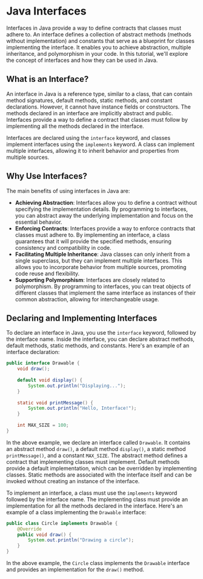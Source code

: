 # Java Interfaces

Interfaces in Java provide a way to define contracts that classes must adhere to. An interface defines a collection of abstract methods (methods without implementation) and constants that serve as a blueprint for classes implementing the interface. It enables you to achieve abstraction, multiple inheritance, and polymorphism in your code. In this tutorial, we'll explore the concept of interfaces and how they can be used in Java.

## What is an Interface?

An interface in Java is a reference type, similar to a class, that can contain method signatures, default methods, static methods, and constant declarations. However, it cannot have instance fields or constructors. The methods declared in an interface are implicitly abstract and public. Interfaces provide a way to define a contract that classes must follow by implementing all the methods declared in the interface.

Interfaces are declared using the `interface` keyword, and classes implement interfaces using the `implements` keyword. A class can implement multiple interfaces, allowing it to inherit behavior and properties from multiple sources.

## Why Use Interfaces?

The main benefits of using interfaces in Java are:

- **Achieving Abstraction**: Interfaces allow you to define a contract without specifying the implementation details. By programming to interfaces, you can abstract away the underlying implementation and focus on the essential behavior.
- **Enforcing Contracts**: Interfaces provide a way to enforce contracts that classes must adhere to. By implementing an interface, a class guarantees that it will provide the specified methods, ensuring consistency and compatibility in code.
- **Facilitating Multiple Inheritance**: Java classes can only inherit from a single superclass, but they can implement multiple interfaces. This allows you to incorporate behavior from multiple sources, promoting code reuse and flexibility.
- **Supporting Polymorphism**: Interfaces are closely related to polymorphism. By programming to interfaces, you can treat objects of different classes that implement the same interface as instances of their common abstraction, allowing for interchangeable usage.

## Declaring and Implementing Interfaces

To declare an interface in Java, you use the `interface` keyword, followed by the interface name. Inside the interface, you can declare abstract methods, default methods, static methods, and constants. Here's an example of an interface declaration:

```java
public interface Drawable {
    void draw();
    
    default void display() {
        System.out.println("Displaying...");
    }
    
    static void printMessage() {
        System.out.println("Hello, Interface!");
    }
    
    int MAX_SIZE = 100;
}
```

In the above example, we declare an interface called `Drawable`. It contains an abstract method `draw()`, a default method `display()`, a static method `printMessage()`, and a constant `MAX_SIZE`. The abstract method defines a contract that implementing classes must implement. Default methods provide a default implementation, which can be overridden by implementing classes. Static methods are associated with the interface itself and can be invoked without creating an instance of the interface.

To implement an interface, a class must use the `implements` keyword followed by the interface name. The implementing class must provide an implementation for all the methods declared in the interface. Here's an example of a class implementing the `Drawable` interface:

```java
public class Circle implements Drawable {
    @Override
    public void draw() {
        System.out.println("Drawing a circle");
    }
}
```

In the above example, the `Circle` class implements the `Drawable` interface and provides an implementation for the `draw()` method.

